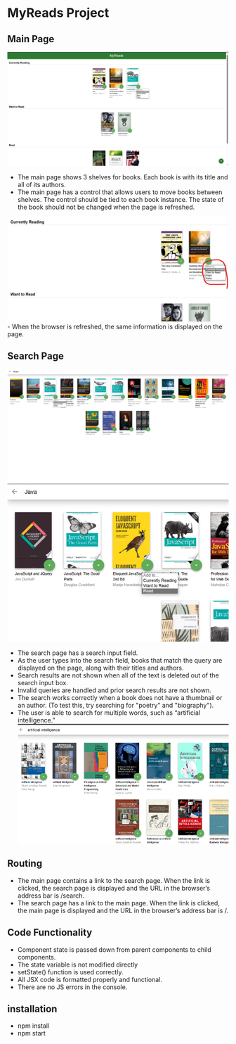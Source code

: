 # MyReads Project

## Main Page

<img src="./Captures/Home.png">

- The main page shows 3 shelves for books. Each book is with its title and all of its authors.
- The main page has a control that allows users to move books between shelves. The control should be tied to each book instance. The state of the book should not be changed when the page is refreshed.

<img src="./Captures/Control.png">
- When the browser is refreshed, the same information is displayed on the page.

## Search Page

<img src="./Captures/Search.png">
<img src="./Captures/Add.png">

- The search page has a search input field.
- As the user types into the search field, books that match the query are displayed on the page, along with their titles and authors.
- Search results are not shown when all of the text is deleted out of the search input box.
- Invalid queries are handled and prior search results are not shown.
- The search works correctly when a book does not have a thumbnail or an author. (To test this, try searching for "poetry" and "biography").
- The user is able to search for multiple words, such as “artificial intelligence.”
  <img src="./Captures/Multiple Words.png">

## Routing

- The main page contains a link to the search page. When the link is clicked, the search page is displayed and the URL in the browser’s address bar is /search.
- The search page has a link to the main page. When the link is clicked, the main page is displayed and the URL in the browser’s address bar is /.

## Code Functionality

- Component state is passed down from parent components to child components.
- The state variable is not modified directly
- setState() function is used correctly.
- All JSX code is formatted properly and functional.
- There are no JS errors in the console.

## installation

- npm install
- npm start
